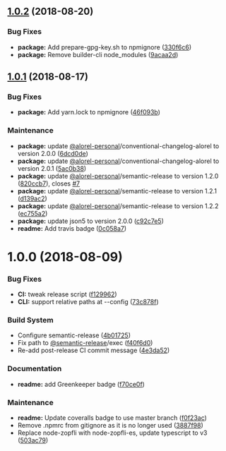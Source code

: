 ## [1.0.2](https://github.com/Alorel/polyfill.io-aot/compare/1.0.1...1.0.2) (2018-08-20)


### Bug Fixes

* **package:** Add prepare-gpg-key.sh to npmignore ([330f6c6](https://github.com/Alorel/polyfill.io-aot/commit/330f6c6))
* **package:** Remove builder-cli node_modules ([9acaa2d](https://github.com/Alorel/polyfill.io-aot/commit/9acaa2d))

## [1.0.1](https://github.com/Alorel/polyfill.io-aot/compare/1.0.0...1.0.1) (2018-08-17)


### Bug Fixes

* **package:** Add yarn.lock to npmignore ([46f093b](https://github.com/Alorel/polyfill.io-aot/commit/46f093b))


### Maintenance

* **package:** update [@alorel-personal](https://github.com/alorel-personal)/conventional-changelog-alorel to version 2.0.0 ([6dcd0de](https://github.com/Alorel/polyfill.io-aot/commit/6dcd0de))
* **package:** update [@alorel-personal](https://github.com/alorel-personal)/conventional-changelog-alorel to version 2.0.1 ([5ac0b38](https://github.com/Alorel/polyfill.io-aot/commit/5ac0b38))
* **package:** update [@alorel-personal](https://github.com/alorel-personal)/semantic-release to version 1.2.0 ([820ccb7](https://github.com/Alorel/polyfill.io-aot/commit/820ccb7)), closes [#7](https://github.com/Alorel/polyfill.io-aot/issues/7)
* **package:** update [@alorel-personal](https://github.com/alorel-personal)/semantic-release to version 1.2.1 ([d139ac2](https://github.com/Alorel/polyfill.io-aot/commit/d139ac2))
* **package:** update [@alorel-personal](https://github.com/alorel-personal)/semantic-release to version 1.2.2 ([ec755a2](https://github.com/Alorel/polyfill.io-aot/commit/ec755a2))
* **package:** update json5 to version 2.0.0 ([c92c7e5](https://github.com/Alorel/polyfill.io-aot/commit/c92c7e5))
* **readme:** Add travis badge ([0c058a7](https://github.com/Alorel/polyfill.io-aot/commit/0c058a7))

# 1.0.0 (2018-08-09)


### Bug Fixes

* **CI:** tweak release script ([f129962](https://github.com/Alorel/polyfill.io-aot/commit/f129962))
* **CLI:** support relative paths at --config ([73c878f](https://github.com/Alorel/polyfill.io-aot/commit/73c878f))


### Build System

* Configure semantic-release ([4b01725](https://github.com/Alorel/polyfill.io-aot/commit/4b01725))
* Fix path to [@semantic-release](https://github.com/semantic-release)/exec ([f40f6d0](https://github.com/Alorel/polyfill.io-aot/commit/f40f6d0))
* Re-add post-release CI commit message ([4e3da52](https://github.com/Alorel/polyfill.io-aot/commit/4e3da52))


### Documentation

* **readme:** add Greenkeeper badge ([f70ce0f](https://github.com/Alorel/polyfill.io-aot/commit/f70ce0f))


### Maintenance

* **readme:** Update coveralls badge to use master branch ([f0f23ac](https://github.com/Alorel/polyfill.io-aot/commit/f0f23ac))
* Remove .npmrc from gitignore as it is no longer used ([3887f98](https://github.com/Alorel/polyfill.io-aot/commit/3887f98))
* Replace node-zopfli with node-zopfli-es, update typescript to v3 ([503ac79](https://github.com/Alorel/polyfill.io-aot/commit/503ac79))
